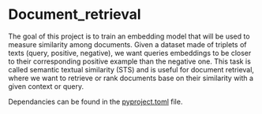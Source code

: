 # Document_retrieval

The goal of this project is to train an embedding model that will be used to measure similarity among documents. Given a dataset made of triplets of texts (query, positive, negative), we want queries embeddings to be closer to their corresponding positive example than the negative one. This task is called semantic textual similarity (STS) and is useful for document retrieval, where we want to retrieve or rank documents base on their similarity with a given context or query.

Dependancies can be found in the [pyproject.toml](pyproject.toml) file.
